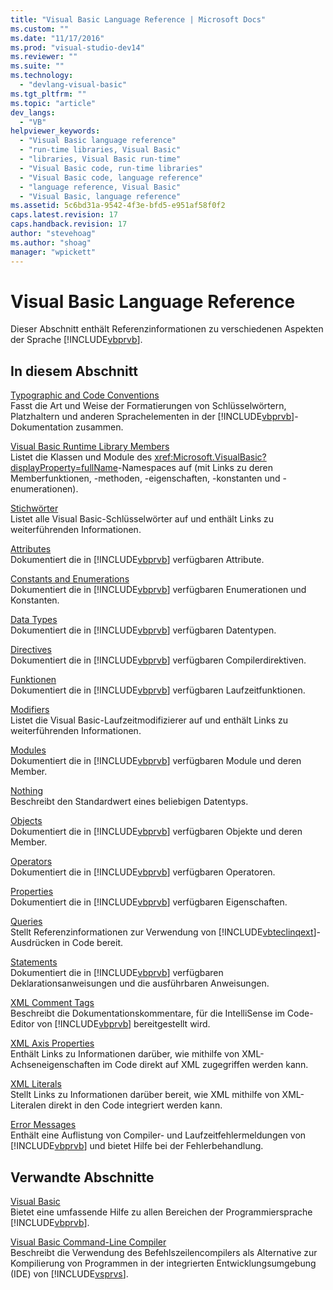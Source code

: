 ```yaml
---
title: "Visual Basic Language Reference | Microsoft Docs"
ms.custom: ""
ms.date: "11/17/2016"
ms.prod: "visual-studio-dev14"
ms.reviewer: ""
ms.suite: ""
ms.technology: 
  - "devlang-visual-basic"
ms.tgt_pltfrm: ""
ms.topic: "article"
dev_langs: 
  - "VB"
helpviewer_keywords: 
  - "Visual Basic language reference"
  - "run-time libraries, Visual Basic"
  - "libraries, Visual Basic run-time"
  - "Visual Basic code, run-time libraries"
  - "Visual Basic code, language reference"
  - "language reference, Visual Basic"
  - "Visual Basic, language reference"
ms.assetid: 5c6bd31a-9542-4f3e-bfd5-e951af58f0f2
caps.latest.revision: 17
caps.handback.revision: 17
author: "stevehoag"
ms.author: "shoag"
manager: "wpickett"
---
```

# Visual Basic Language Reference
Dieser Abschnitt enthält Referenzinformationen zu verschiedenen Aspekten der Sprache [!INCLUDE[vbprvb](../../csharp/programming-guide/concepts/linq/includes/vbprvb_md.md)].  
  
## In diesem Abschnitt  
 [Typographic and Code Conventions](../../visual-basic/language-reference/typographic-and-code-conventions.md)  
 Fasst die Art und Weise der Formatierungen von Schlüsselwörtern, Platzhaltern und anderen Sprachelementen in der [!INCLUDE[vbprvb](../../csharp/programming-guide/concepts/linq/includes/vbprvb_md.md)]\-Dokumentation zusammen.  
  
 [Visual Basic Runtime Library Members](../../visual-basic/language-reference/runtime-library-members.md)  
 Listet die Klassen und Module des <xref:Microsoft.VisualBasic?displayProperty=fullName>\-Namespaces auf \(mit Links zu deren Memberfunktionen, \-methoden, \-eigenschaften, \-konstanten und \-enumerationen\).  
  
 [Stichwörter](../../visual-basic/language-reference/keywords/index.md)  
 Listet alle Visual Basic\-Schlüsselwörter auf und enthält Links zu weiterführenden Informationen.  
  
 [Attributes](../../visual-basic/language-reference/attributes.md)  
 Dokumentiert die in [!INCLUDE[vbprvb](../../csharp/programming-guide/concepts/linq/includes/vbprvb_md.md)] verfügbaren Attribute.  
  
 [Constants and Enumerations](../../visual-basic/language-reference/constants-and-enumerations.md)  
 Dokumentiert die in [!INCLUDE[vbprvb](../../csharp/programming-guide/concepts/linq/includes/vbprvb_md.md)] verfügbaren Enumerationen und Konstanten.  
  
 [Data Types](../../visual-basic/language-reference/data-types/data-type-summary.md)  
 Dokumentiert die in [!INCLUDE[vbprvb](../../csharp/programming-guide/concepts/linq/includes/vbprvb_md.md)] verfügbaren Datentypen.  
  
 [Directives](../../visual-basic/language-reference/directives/directives.md)  
 Dokumentiert die in [!INCLUDE[vbprvb](../../csharp/programming-guide/concepts/linq/includes/vbprvb_md.md)] verfügbaren Compilerdirektiven.  
  
 [Funktionen](../../visual-basic/language-reference/functions/index.md)  
 Dokumentiert die in [!INCLUDE[vbprvb](../../csharp/programming-guide/concepts/linq/includes/vbprvb_md.md)] verfügbaren Laufzeitfunktionen.  
  
 [Modifiers](../../visual-basic/language-reference/modifiers/index.md)  
 Listet die Visual Basic\-Laufzeitmodifizierer auf und enthält Links zu weiterführenden Informationen.  
  
 [Modules](../../visual-basic/language-reference/modules.md)  
 Dokumentiert die in [!INCLUDE[vbprvb](../../csharp/programming-guide/concepts/linq/includes/vbprvb_md.md)] verfügbaren Module und deren Member.  
  
 [Nothing](../../visual-basic/language-reference/nothing.md)  
 Beschreibt den Standardwert eines beliebigen Datentyps.  
  
 [Objects](../../visual-basic/language-reference/objects/index.md)  
 Dokumentiert die in [!INCLUDE[vbprvb](../../csharp/programming-guide/concepts/linq/includes/vbprvb_md.md)] verfügbaren Objekte und deren Member.  
  
 [Operators](../../visual-basic/language-reference/operators/index.md)  
 Dokumentiert die in [!INCLUDE[vbprvb](../../csharp/programming-guide/concepts/linq/includes/vbprvb_md.md)] verfügbaren Operatoren.  
  
 [Properties](../../visual-basic/language-reference/properties.md)  
 Dokumentiert die in [!INCLUDE[vbprvb](../../csharp/programming-guide/concepts/linq/includes/vbprvb_md.md)] verfügbaren Eigenschaften.  
  
 [Queries](../../visual-basic/language-reference/queries/queries.md)  
 Stellt Referenzinformationen zur Verwendung von [!INCLUDE[vbteclinqext](../../csharp/getting-started/includes/vbteclinqext_md.md)]\-Ausdrücken in Code bereit.  
  
 [Statements](../../visual-basic/language-reference/statements/index.md)  
 Dokumentiert die in [!INCLUDE[vbprvb](../../csharp/programming-guide/concepts/linq/includes/vbprvb_md.md)] verfügbaren Deklarationsanweisungen und die ausführbaren Anweisungen.  
  
 [XML Comment Tags](../../visual-basic/language-reference/xmldoc/recommended-xml-tags-for-documentation-comments.md)  
 Beschreibt die Dokumentationskommentare, für die IntelliSense im Code\-Editor von [!INCLUDE[vbprvb](../../csharp/programming-guide/concepts/linq/includes/vbprvb_md.md)] bereitgestellt wird.  
  
 [XML Axis Properties](../../visual-basic/language-reference/xml-axis/xml-axis-properties.md)  
 Enthält Links zu Informationen darüber, wie mithilfe von XML\-Achseneigenschaften im Code direkt auf XML zugegriffen werden kann.  
  
 [XML Literals](../../visual-basic/language-reference/xml-literals/index.md)  
 Stellt Links zu Informationen darüber bereit, wie XML mithilfe von XML\-Literalen direkt in den Code integriert werden kann.  
  
 [Error Messages](../../visual-basic/language-reference/error-messages/index.md)  
 Enthält eine Auflistung von Compiler\- und Laufzeitfehlermeldungen von [!INCLUDE[vbprvb](../../csharp/programming-guide/concepts/linq/includes/vbprvb_md.md)] und bietet Hilfe bei der Fehlerbehandlung.  
  
## Verwandte Abschnitte  
 [Visual Basic](../../visual-basic/index.md)  
 Bietet eine umfassende Hilfe zu allen Bereichen der Programmiersprache [!INCLUDE[vbprvb](../../csharp/programming-guide/concepts/linq/includes/vbprvb_md.md)].  
  
 [Visual Basic Command\-Line Compiler](../../visual-basic/reference/command-line-compiler/index.md)  
 Beschreibt die Verwendung des Befehlszeilencompilers als Alternative zur Kompilierung von Programmen in der integrierten Entwicklungsumgebung \(IDE\) von [!INCLUDE[vsprvs](../../csharp/includes/vsprvs_md.md)].